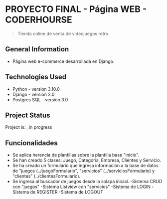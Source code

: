 # PROYECTO FINAL - Página WEB - CODERHOURSE

> Tienda online de venta de videojuegos retro. 

## General Information
- Página web e-commerce desarrollada en Django.

## Technologies Used
- Python - version 3.10.0
- Django - version 2.0
- Postgres SQL - version 3.0

## Project Status
Project is: _in progress

## Funcionalidades
- Se aplica herencia de plantillas sobre la plantilla base "inicio".
- Se han creado 5 clases: Juego, Categoría, Empresa, Clientes y Servicio.
- Se ha creado un formulario que ingresa información a la base de datos de "juegos (../juegoFormulario", "servicios" (../serviciosFormulario) y "clientes" (../clientesFormulario).
- Se ingresa al buscador de juegos desde la solapa inicial.
-Sistema CRUD con "juegos"
-Sistema Listview con "servicios"
-Sistema de LOGIN
-Sistema de REGISTER
-Sistema de LOGOUT

